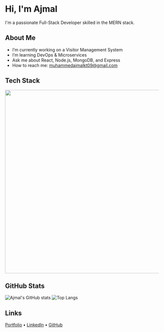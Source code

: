 #  Hi, I'm Ajmal

I'm a passionate Full-Stack Developer skilled in the MERN stack.

## About Me
-  I’m currently working on a Visitor Management System
-  I’m learning DevOps & Microservices
-  Ask me about React, Node.js, MongoDB, and Express
-  How to reach me: muhammedajmalkt09@gmail.com



## Tech Stack

<p align="center">
  <a href="https://skillicons.dev">
    <img src="https://skillicons.dev/icons?i=html,css,js,react,redux,next,nodejs,express,mongodb,tailwind,docker,git,vscode,figma,firebase" width="600" />
  </a>
</p>



## GitHub Stats
![Ajmal's GitHub stats](https://github-readme-stats.vercel.app/api?username=muhammedajmalkt&show_icons=true&theme=radical)
![Top Langs](https://github-readme-stats.vercel.app/api/top-langs/?username=muhammedajmalkt&layout=compact&theme=radical)


## Links
[Portfolio](https://ajmalkt.netlify.app/) • [LinkedIn](https://linkedin.com/in/ajmalkt) • [GitHub](https://github.com/ajmalkt)
